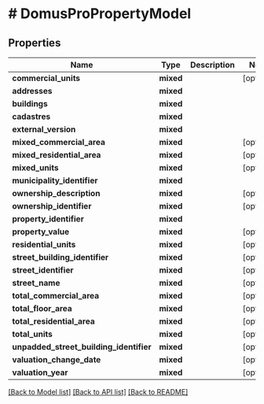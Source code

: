 # # DomusProPropertyModel

## Properties

Name | Type | Description | Notes
------------ | ------------- | ------------- | -------------
**commercial_units** | **mixed** |  | [optional]
**addresses** | **mixed** |  |
**buildings** | **mixed** |  |
**cadastres** | **mixed** |  |
**external_version** | **mixed** |  |
**mixed_commercial_area** | **mixed** |  | [optional]
**mixed_residential_area** | **mixed** |  | [optional]
**mixed_units** | **mixed** |  | [optional]
**municipality_identifier** | **mixed** |  |
**ownership_description** | **mixed** |  | [optional]
**ownership_identifier** | **mixed** |  | [optional]
**property_identifier** | **mixed** |  |
**property_value** | **mixed** |  | [optional]
**residential_units** | **mixed** |  | [optional]
**street_building_identifier** | **mixed** |  | [optional]
**street_identifier** | **mixed** |  | [optional]
**street_name** | **mixed** |  | [optional]
**total_commercial_area** | **mixed** |  | [optional]
**total_floor_area** | **mixed** |  | [optional]
**total_residential_area** | **mixed** |  | [optional]
**total_units** | **mixed** |  | [optional]
**unpadded_street_building_identifier** | **mixed** |  | [optional]
**valuation_change_date** | **mixed** |  | [optional]
**valuation_year** | **mixed** |  | [optional]

[[Back to Model list]](../../README.md#models) [[Back to API list]](../../README.md#endpoints) [[Back to README]](../../README.md)

